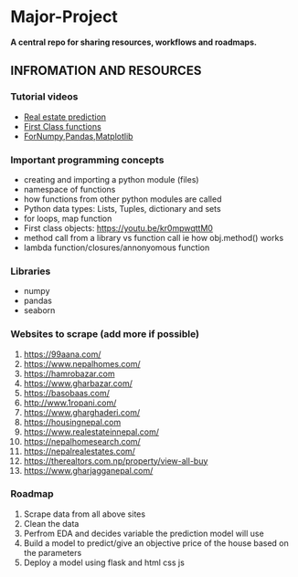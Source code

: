 # Major-Project
**A central repo for sharing resources, workflows and roadmaps.**

## INFROMATION AND RESOURCES

### Tutorial videos
* [Real estate prediction](https://youtu.be/_drqJ9SFCgU) 
* [First Class functions](https://www.youtube.com/watch?v=kr0mpwqttM0&t=334s)
* [ForNumpy,Pandas,Matplotlib](https://www.codingninjas.com/courses/online-data-science-course)

### Important programming concepts
* creating and importing a python module (files)
* namespace of functions
* how functions from other python modules are called
* Python data types: Lists, Tuples, dictionary and sets
* for loops, map function
* First class objects: https://youtu.be/kr0mpwqttM0
* method call from a library vs function call ie how obj.method() works 
* lambda function/closures/annonyomous function

### Libraries
* numpy
* pandas
* seaborn

### Websites to scrape (add more if possible)

1.   https://99aana.com/
2.   https://www.nepalhomes.com/
3.   https://hamrobazar.com
4.   https://www.gharbazar.com/
5.   https://basobaas.com/
6.   http://www.1ropani.com/
7.   https://www.gharghaderi.com/
8.   https://housingnepal.com
9.   https://www.realestateinnepal.com/
10.  https://nepalhomesearch.com/
11.  https://nepalrealestates.com/
12.  https://therealtors.com.np/property/view-all-buy
13.  https://www.gharjagganepal.com/


### Roadmap
1) Scrape data from all above sites
2) Clean the data
3) Perfrom EDA and decides variable the prediction model will use
4) Build a model to predict/give an objective price of the house based on the parameters
5) Deploy a model using flask and html css js


